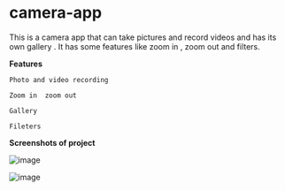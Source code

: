# camera-app

This is a camera app that can take pictures and record videos and has its own gallery . It has some features like zoom in , zoom out and filters.

**Features**

    Photo and video recording

    Zoom in  zoom out

    Gallery

    Fileters
    
    
    
**Screenshots of project**

![image](https://user-images.githubusercontent.com/69577099/127011387-1ef8cee8-9912-4ea7-aa5e-6503ce22381f.png)

![image](https://user-images.githubusercontent.com/69577099/127011676-9be6d6fb-f017-4c50-8b5b-9a557ac690f7.png)

